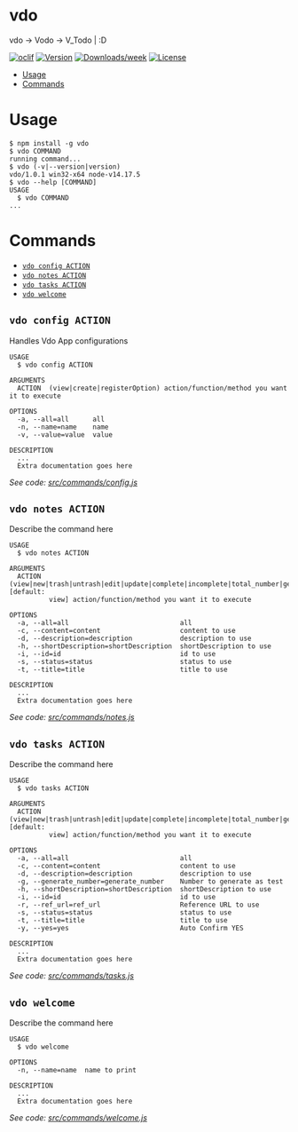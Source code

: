vdo
===

vdo -&gt; Vodo -&gt; V_Todo | :D 

[![oclif](https://img.shields.io/badge/cli-oclif-brightgreen.svg)](https://oclif.io)
[![Version](https://img.shields.io/npm/v/vdo.svg)](https://npmjs.org/package/vdo)
[![Downloads/week](https://img.shields.io/npm/dw/vdo.svg)](https://npmjs.org/package/vdo)
[![License](https://img.shields.io/npm/l/vdo.svg)](https://github.com/V-tech-tools/vdo/blob/master/package.json)

<!-- toc -->
* [Usage](#usage)
* [Commands](#commands)
<!-- tocstop -->
# Usage
<!-- usage -->
```sh-session
$ npm install -g vdo
$ vdo COMMAND
running command...
$ vdo (-v|--version|version)
vdo/1.0.1 win32-x64 node-v14.17.5
$ vdo --help [COMMAND]
USAGE
  $ vdo COMMAND
...
```
<!-- usagestop -->
# Commands
<!-- commands -->
* [`vdo config ACTION`](#vdo-config-action)
* [`vdo notes ACTION`](#vdo-notes-action)
* [`vdo tasks ACTION`](#vdo-tasks-action)
* [`vdo welcome`](#vdo-welcome)

## `vdo config ACTION`

Handles Vdo App configurations

```
USAGE
  $ vdo config ACTION

ARGUMENTS
  ACTION  (view|create|registerOption) action/function/method you want it to execute

OPTIONS
  -a, --all=all      all
  -n, --name=name    name
  -v, --value=value  value

DESCRIPTION
  ...
  Extra documentation goes here
```

_See code: [src/commands/config.js](https://github.com/V-tech-tools/vdo/blob/v1.0.1/src/commands/config.js)_

## `vdo notes ACTION`

Describe the command here

```
USAGE
  $ vdo notes ACTION

ARGUMENTS
  ACTION  (view|new|trash|untrash|edit|update|complete|incomplete|total_number|generate_test|purge_system) [default:
          view] action/function/method you want it to execute

OPTIONS
  -a, --all=all                            all
  -c, --content=content                    content to use
  -d, --description=description            description to use
  -h, --shortDescription=shortDescription  shortDescription to use
  -i, --id=id                              id to use
  -s, --status=status                      status to use
  -t, --title=title                        title to use

DESCRIPTION
  ...
  Extra documentation goes here
```

_See code: [src/commands/notes.js](https://github.com/V-tech-tools/vdo/blob/v1.0.1/src/commands/notes.js)_

## `vdo tasks ACTION`

Describe the command here

```
USAGE
  $ vdo tasks ACTION

ARGUMENTS
  ACTION  (view|new|trash|untrash|edit|update|complete|incomplete|total_number|generate_test|purge_system) [default:
          view] action/function/method you want it to execute

OPTIONS
  -a, --all=all                            all
  -c, --content=content                    content to use
  -d, --description=description            description to use
  -g, --generate_number=generate_number    Number to generate as test
  -h, --shortDescription=shortDescription  shortDescription to use
  -i, --id=id                              id to use
  -r, --ref_url=ref_url                    Reference URL to use
  -s, --status=status                      status to use
  -t, --title=title                        title to use
  -y, --yes=yes                            Auto Confirm YES

DESCRIPTION
  ...
  Extra documentation goes here
```

_See code: [src/commands/tasks.js](https://github.com/V-tech-tools/vdo/blob/v1.0.1/src/commands/tasks.js)_

## `vdo welcome`

Describe the command here

```
USAGE
  $ vdo welcome

OPTIONS
  -n, --name=name  name to print

DESCRIPTION
  ...
  Extra documentation goes here
```

_See code: [src/commands/welcome.js](https://github.com/V-tech-tools/vdo/blob/v1.0.1/src/commands/welcome.js)_
<!-- commandsstop -->
